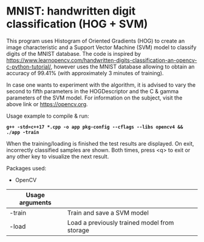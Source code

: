 # MNIST: handwritten digit classification (HOG + SVM)

This program uses Histogram of Oriented Gradients (HOG) to create an image characteristic and a Support Vector Machine (SVM) model to classify digits of the MNIST database. The code is inspired by https://www.learnopencv.com/handwritten-digits-classification-an-opencv-c-python-tutorial/, however uses the MNIST database allowing to obtain an accuracy of 99.41% (with approximately 3 minutes of training).

In case one wants to experiment with the algorithm, it is advised to vary the second to fifth parameters in the HOGDescriptor and the C & gamma parameters of the SVM model. For information on the subject, visit the above link or https://opencv.org.

Usage example to compile & run:

**`g++ -std=c++17 *.cpp -o app pkg-config --cflags --libs opencv4 && ./app -train`**

When the training/loading is finished the test results are displayed. On exit, incorrectly classified samples are shown. Both times, press \<q> to exit or any other key to visualize the next result.

Packages used:

- OpenCV

| Usage arguments |                                              |
| --------------- | -------------------------------------------- |
| -train          | Train and save a SVM model                   |
| -load           | Load a previously trained model from storage |



